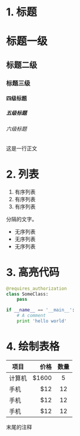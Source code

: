# 1. 标题
# 标题一级
## 标题二级
### 标题三级
#### 四级标题
##### 五级标题
###### 六级标题

这是一行正文

# 2. 列表
1. 有序列表
2. 有序列表
3. 有序列表

分隔的文字。

* 无序列表
* 无序列表
* 无序列表

# 3. 高亮代码

```python
@requires_authorization
class SomeClass:
    pass

if __name__ == '__main__':
    # A comment
    print 'hello world'
```

# 4. 绘制表格

| 项目        | 价格   |  数量  |
| --------   | -----:  | :----:  |
| 计算机     | \$1600 |   5     |
| 手机        |   \$12   |   12   |
| 手机        |   \$12   |   12   |
| 手机        |   \$12   |   12   |

末尾的注释